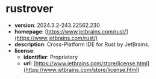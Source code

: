 # rustrover

- **version**: 2024.3.2-243.22562.230
- **homepage**: [https://www.jetbrains.com/rust/](https://www.jetbrains.com/rust/)
- **description**: Cross-Platform IDE for Rust by JetBrains.
- **license**:
  - **identifier**: Proprietary
  - **url**: [https://www.jetbrains.com/store/license.html](https://www.jetbrains.com/store/license.html)

